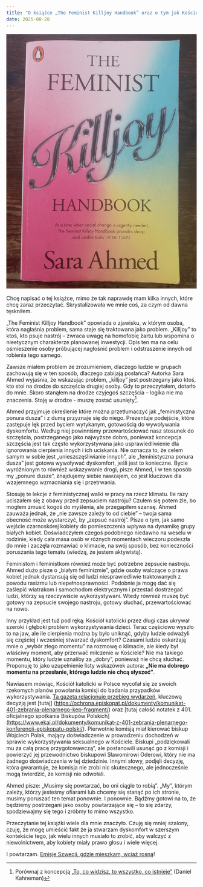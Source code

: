 ```yaml
---
title: "O książce „The Feminist Killjoy Handbook” oraz o tym jak Kościół Katolici w tym roku ucieka od odpowiedzialności za wykorzystywanie seksualne niepełnoletnich."
date: 2025-08-28
---
```


![Bokens omslag](/assets/images/feminist-killjoy.jpg)


Chcę napisać o tej książce, mimo że tak naprawdę mam kilka innych, które chcę zaraz przeczytać. Skrystalizowała we mnie coś, za czym od dawna tęskniłem.

„The Feminist Killjoy Handbook” opowiada o zjawisku, w którym osoba, która nagłaśnia problem, sama staje się traktowana jako problem. „Killjoy” to ktoś, kto psuje nastrój – zwraca uwagę na homofobię żartu lub wspomina o nieetycznym charakterze planowanej inwestycji. Opis ten ma na celu ośmieszenie osoby próbującej nagłośnić problem i odstraszenie innych od robienia tego samego.

Zawsze miałem problem ze zrozumieniem, dlaczego ludzie w grupach zachowują się w ten sposób, dlaczego zabijają posłańca? Autorka Sara Ahmed wyjaśnia, że ​​wskazując problem, „killjoy” jest postrzegany jako ktoś, kto stoi na drodze do szczęścia drugiej osoby. Gdy to przeczytałem, dotarło do mnie. Skoro stanąłem na drodze czyjegoś szczęścia – logika nie ma znaczenia. Stoję w drodze - muszę zostać usunięty[^1].

Ahmed przyjmuje określenie które można przetłumaczyć jak „feministyczna ponura dusza” i z dumą przyznaje się do niego. Prezentuje podejście, które zastępuje lęk przed byciem wytykanym, gotowością do wywoływania dyskomfortu. Według niej powinniśmy przewartościować nasz stosunek do szczęścia, postrzeganego jako najwyższe dobro, ponieważ koncepcja szczęścia jest tak często wykorzystywana jako usprawiedliwienie dla ignorowania cierpienia innych i ich uciskania. Nie oznacza to, że celem samym w sobie jest „unieszczęśliwianie innych”, ale „feministyczna ponura dusza” jest gotowa wywoływać dyskomfort, jeśli jest to konieczne. Bycie wyróżnionym to również wskazywanie drogi, pisze Ahmed, i w ten sposób my „ponure dusze”, znajdujemy siebie nawzajem, co jest kluczowe dla wzajemnego wzmacniania się i przetrwania.

Stosuję te lekcje z feministycznej walki w pracy na rzecz klimatu. Ile razy uciszałem się z obawy przed zepsuciem nastroju? Czułem się potem źle, bo mogłem zmusić kogoś do myślenia, ale przegapiłem szansę. Ahmed zauważa jednak, że „nie zawsze zależy to od ciebie” – twoja sama obecność może wystarczyć, by „zepsuć nastrój”. Pisze o tym, jak samo wejście czarnoskórej kobiety do pomieszczenia wpływa na dynamikę grupy białych kobiet. Doświadczyłem czegoś podobnego niedawno na weselu w rodzinie, kiedy cała masa osób w różnych momentach wieczoru podeszła do mnie i zaczęła rozmawiać o klimacie, na swój sposób, bez konieczności poruszania tego tematu (wiedzą, że jestem aktywistą).

Feministom i feministkom również może być potrzebne zepsucie nastroju. Ahmed dużo pisze o „białym feminizmie”, gdzie osoby walczące o prawa kobiet jednak dystansują się od ludzi niesprawiedliwie traktowanych z powodu rasizmu lub niepełnosprawności. Podobnie ja mogę dać się zaślepić wiatrakom i samochodom elektrycznym i przestać dostrzegać ludzi, którzy są rzeczywiście wykorzystywani. Wtedy również muszę być gotowy na zepsucie swojego nastroju, gotowy słuchać, przewartościować na nowo.

Inny przykład jest tuż pod ręką: Kościół katolicki przez długi czas ukrywał szeroki i głęboki problem wykorzystywania dzieci. Teraz częściowo wyszło to na jaw, ale ile cierpienia można by było uniknąć, gdyby ludzie odważyli się częściej i wcześniej stwarzać dyskomfort? Czasami ludzie oskarżają mnie o „wybór złego momentu” na rozmowę o klimacie, ale kiedy był właściwy moment, aby przerwać milczenie w Kościele? Nie ma takiego momentu, który ludzie uznaliby za „dobry”, ponieważ nie chcą słuchać. Proponuję to jako uzupełnienie listy wskazówek autora: **„Nie ma dobrego momentu na przesłanie, którego ludzie nie chcą słyszeć”**.

Nawiasem mówiąc, Kościół katolicki w Polsce wycofał się ze swoich rzekomych planów powołania komisji do badania przypadków wykorzystywania. [Ta gazeta relacjonuje przebieg wydarzeń](https://wiez.pl/2025/06/14/jak-nie-powstaje-komisja-ds-wykorzystywania-seksualnego-w-kosciele-katolickim-w-polsce-kalendarium-2023-2025/), kluczową decyzją jest [tutaj] (https://ochrona.episkopat.pl/dokumenty/komunikat-401-zebrania-plenarnego-kep-fragment/) oraz [tutaj całość notatek z 401. oficjalnego spotkania Biskupów Polskich] (https://www.ekai.pl/dokumenty/komunikat-z-401-zebrania-plenarnego-konferencji-episkopatu-polski/). Pierwotnie komisją miał kierować biskup Wojciech Polak, mający doświadczenie w prowadzeniu dochodzeń w sprawie wykorzystywania seksualnego w Kościele. Biskupi „podziękowali mu za całą pracę przygotowawczą”, ale postanowili usunąć go z komisji i powierzyć jej przewodnictwo biskupowi Sławomirowi Oderowi, który nie ma żadnego doświadczenia w tej dziedzinie. Innymi słowy, podjęli decyzję, która gwarantuje, że komisja nie zrobi nic skutecznego, ale jednocześnie mogą twierdzić, że komisji nie odwołali.

Ahmed pisze: „Musimy się powtarzać, bo oni ciągle to robią”. „My”, którym zależy, którzy jesteśmy ofiarami lub chcemy się stanąć po ich stronie, musimy poruszać ten temat ponownie. I ponownie. Bądźmy gotowi na to, że będziemy postrzegani jako osoby powtarzające się – to się zdarzy, spodziewajmy się tego i zróbmy to mimo wszystko.

Przeczytanie tej książki wiele dla mnie znaczyło. Czuję się mniej szalony, czuję, że mogę umieścić fakt że ja stwarzam dyskomfort w szerszym kontekście tego, jak wielu innych musiało to zrobić, aby walczyć z niewolnictwem, aby kobiety miały prawo głosu i wiele więcej.

I powtarzam. [Emisje Szwecji, gdzie mieszkam, wciąż rosną](https://www.naturvardsverket.se/data-och-statistik/klimat/sveriges-utslapp-och-upptag-av-vaxthusgaser/)!

[^1]: Porównaj z koncepcją [„To, co widzisz, to wszystko, co istnieje”](https://ebrary.net/144926/business_finance/wysiati_what_there) (Daniel Kahneman)




